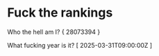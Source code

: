 # Fuck the rankings

Who the hell am I?
{ 28073394 }

What fucking year is it?
[ 2025-03-31T09:00:00Z ]
